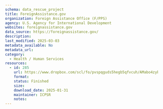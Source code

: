 ```yaml
---
schema: data_rescue_project 
title: ForeignAssistance.gov
organization: Foreign Assistance Office (F/PPS)
agency: U.S. Agency for International Development
websites: foreignassistance.gov
data_source: https://foreignassistance.gov/
description: 
last_modified: 2025-03-03
metadata_available: No
metadata_url: 
category:
  - Health / Human Services
resources:
  - id: 285
    url: https://www.dropbox.com/scl/fo/pvspqguds5hegb5qfvcuh/AMabo4zybreFPiHVulzahQ0?rlkey=04wex7sydikp4gted5nijbstn&dl=0
    format: 
    status: Finished
    size: 
    download_date: 2025-01-31
    maintainer: ICPSR
    notes: 
---
```

